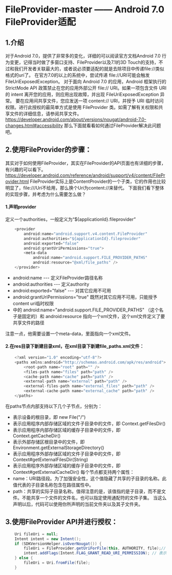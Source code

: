 # FileProvider-master —— Android 7.0 FileProvider适配

## 1.介绍 ##
对于Android 7.0，提供了非常多的变化，详细的可以阅读官方文档Android 7.0 行为变更，记得当时做了多窗口支持、FileProvider以及7.1的3D Touch的支持，不过和我们开发者关联最大的，或者说必须要适配的就是去除项目中传递file://类似格式的uri了。
在官方7.0的以上的系统中，尝试传递 file://URI可能会触发FileUriExposedException。
对于面向 Android 7.0 的应用，Android 框架执行的 StrictMode API 政策禁止在您的应用外部公开 file:// URI。如果一项包含文件 URI 的 intent 离开您的应用，则应用出现故障，并出现 FileUriExposedException 异常。
要在应用间共享文件，您应发送一项 content:// URI，并授予 URI 临时访问权限。进行此授权的最简单方式是使用 FileProvider 类。如需了解有关权限和共享文件的详细信息，请参阅共享文件。
https://developer.android.com/about/versions/nougat/android-7.0-changes.html#accessibility
那么下面就看看如何通过FileProvider解决此问题吧。

## 2.使用FileProvider的步骤： ##
其实对于如何使用FileProvider，其实在FileProvider的API页面也有详细的步骤，有兴趣的可以看下。
    https://developer.android.com/reference/android/support/v4/content/FileProvider.html
FileProvider实际上是ContentProvider的一个子类，它的作用也比较明显了，file:///Uri不给用，那么换个Uri为content://来替代。
下面我们看下整体的实现步骤，并考虑为什么需要怎么做？

#### 1.声明provider ####
定义一个authorities，一般定义为“${applicationId}.fileprovider”
```java
    <provider
        android:name="android.support.v4.content.FileProvider"
        android:authorities="${applicationId}.fileprovider"
        android:exported="false"
        android:grantUriPermissions="true">
        <meta-data
            android:name="android.support.FILE_PROVIDER_PATHS"
            android:resource="@xml/file_paths" />
    </provider>
```
 - android:name --- 定义FileProvider路径名称
 - android:authorities --- 定义authority
 - android:exported="false" --- 对其它应用不可用
 - android:grantUriPermissions="true"  既然对其它应用不可用，只能授予content uri临时权限
 - <meta-data>中的 android:name="android.support.FILE_PROVIDER_PATHS" （这个名子是固定的）和
                            android:resource 指向一个xml文件，这个xml文件定义了要共享文件的路径

注意一点，他需要设置一个meta-data，里面指向一个xml文件。

#### 2.在res目录下新建目录xml，在xml目录下新建file_paths.xml文件： ####
```java
    <?xml version="1.0" encoding="utf-8"?>
    <paths xmlns:android="http://schemas.android.com/apk/res/android">
        <root-path name="root" path="" />
        <files-path name="files" path="path" />
        <cache-path name="cache" path="path" />
        <external-path name="external" path="path" />
        <external-files-path name="external_files" path="path" />
        <external-cache-path name="external_cache" path="path" />
    </paths>
```
在paths节点内部支持以下几个子节点，分别为：
 - <root-path name="root" path="" /> 表示设备的根目录，即 new File("/")
 - <files-path name="files" path="path" /> 表示应用程序内部存储区域的文件子目录中的文件，即 Context.getFilesDir()
 - <cache-path name="cache" path="path" /> 表示应用程序内部存储区域的缓存子目录中的文件，即 Context.getCacheDir()
 - <external-path name="external" path="path" /> 表示外部存储区根目录中的文件，即 Environment.getExternalStorageDirectory()
 - <external-files-path name="external_files" path="path" /> 表示应用程序外部存储区域的文件子目录中的文件，即 Context#getExternalFilesDir(String)
 - <external-cache-path name="external_cache" path="path" /> 表示应用程序外部存储区域的缓存子目录中的文件，即 Context#getExternalCacheDir()
每个节点都支持两个属性：
 - name：URI路径段。为了加强安全性，这个值隐藏了共享的子目录的名称。此值代表的子目录名称包含在路径属性中。
 - path：共享的实际子目录名称。值得注意的是，该值指的是子目录，而不是文件。不能共享一个文件的文件名，也可以指定使用通配符的文件子集。
当这么声明以后，代码可以使用你所声明的当前文件夹以及其子文件夹。

## 3.使用FileProvider API并进行授权： ##

```java
    Uri fileUri = null;
    Intent intent = new Intent();
    if (SDKVersionHelper.isOverNougat()) {
        fileUri = FileProvider.getUriForFile(this, AUTHORITY, file);// 通过FileProvider创建一个content类型的Uri
        intent.addFlags(Intent.FLAG_GRANT_READ_URI_PERMISSION); // 表示对目标应用临时授权该Uri所代表的文件
    } else {
        fileUri = Uri.fromFile(file);
    }
```
